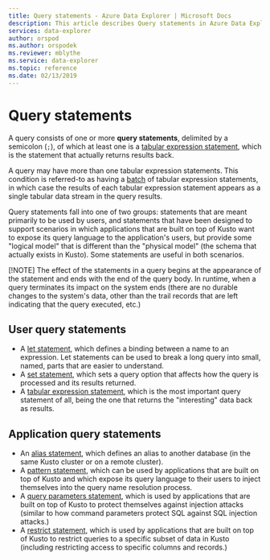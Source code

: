```yaml
---
title: Query statements - Azure Data Explorer | Microsoft Docs
description: This article describes Query statements in Azure Data Explorer.
services: data-explorer
author: orspod
ms.author: orspodek
ms.reviewer: mblythe
ms.service: data-explorer
ms.topic: reference
ms.date: 02/13/2019
---
```

# Query statements

A query consists of one or more **query statements**, delimited by a semicolon (`;`),
of which at least one is a [tabular expression statement](./tabularexpressionstatements.md),
which is the statement that actually returns results back.

A query may have more than one tabular expression statements. This condition is referred-to
as having a [batch](./batches.md) of tabular expression statements, in which case the results
of each tabular expression statement appears as a single tabular data stream in the query
results.

Query statements fall into one of two groups: statements that are meant primarily to
be used by users, and statements that have been designed to support scenarios in which
applications that are built on top of Kusto want to expose its query language to the
application's users, but provide some "logical model" that is different than the
"physical model" (the schema that actually exists in Kusto). Some statements are useful
in both scenarios.

[!NOTE]
The effect of the statements in a query begins at the appearance of the statement
and ends with the end of the query body. In runtime, when a query terminates its
impact on the system ends (there are no durable changes to the system's data,
other than the trail records that are left indicating that the query executed, etc.)

## User query statements

* A [let statement](./letstatement.md), which defines a binding between a name to an expression.
  Let statements can be used to break a long query into small, named, parts that are easier to
  understand.
* A [set statement](./setstatement.md), which sets a query option that affects how the query
  is processed and its results returned.
* A [tabular expression statement](./tabularexpressionstatements.md), which is the most important
  query statement of all, being the one that returns the "interesting" data back as results.

## Application query statements

* An [alias statement](./aliasstatement.md), which defines an alias to another database
  (in the same Kusto cluster or on a remote cluster).
* A [pattern statement](./patternstatement.md), which can be used by applications that are
  built on top of Kusto and which expose its query language to their users to inject themselves
  into the query name resolution process.
* A [query parameters statement](./queryparametersstatement.md), which is used by applications
  that are built on top of Kusto to protect themselves against injection attacks (similar to
  how command parameters protect SQL against SQL injection attacks.)
* A [restrict statement](./restrictstatement.md), which is used by applications that are built
  on top of Kusto to restrict queries to a specific subset of data in Kusto (including restricting
  access to specific columns and records.)